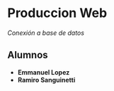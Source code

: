 # Produccion Web

_Conexión a base de datos_



## Alumnos

* **Emmanuel Lopez**
* **Ramiro Sanguinetti**

